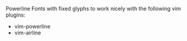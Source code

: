 Powerline Fonts with fixed glyphs to work nicely with the following vim plugins:

* vim-powerline
* vim-airline